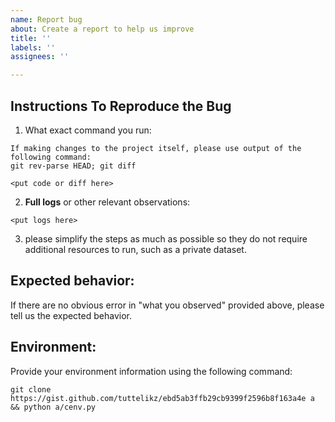 ```yaml
---
name: Report bug
about: Create a report to help us improve
title: ''
labels: ''
assignees: ''

---
```


## Instructions To Reproduce the Bug

1. What exact command you run:
```
If making changes to the project itself, please use output of the following command:
git rev-parse HEAD; git diff

<put code or diff here>
```
2. __Full logs__ or other relevant observations:
```
<put logs here>
```
3. please simplify the steps as much as possible so they do not require additional resources to run, such as a private dataset.

## Expected behavior:

If there are no obvious error in "what you observed" provided above,
please tell us the expected behavior.

## Environment:

Provide your environment information using the following command:
```
git clone https://gist.github.com/tuttelikz/ebd5ab3ffb29cb9399f2596b8f163a4e a && python a/cenv.py
```
